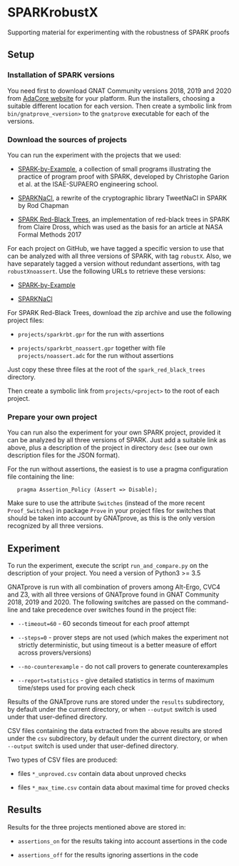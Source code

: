 # SPARKrobustX
Supporting material for experimenting with the robustness of SPARK proofs

## Setup

### Installation of SPARK versions

You need first to download GNAT Community versions 2018, 2019 and 2020 from
[AdaCore website](https://www.adacore.com/download/more) for your platform.
Run the installers, choosing a suitable different location for each version.
Then create a symbolic link from ``bin/gnatprove_<version>`` to the
``gnatprove`` executable for each of the versions.

### Download the sources of projects

You can run the experiment with the projects that we used:

- [SPARK-by-Example](https://github.com/tofgarion/spark-by-example), a
  collection of small programs illustrating the practice of program proof with
  SPARK, developed by Christophe Garion et al. at the ISAE-SUPAERO engineering
  school.

- [SPARKNaCl](https://github.com/rod-chapman/SPARKNaCl), a rewrite of the
  cryptographic library TweetNaCl in SPARK by Rod Chapman

- [SPARK Red-Black
  Trees](http://toccata.lri.fr/gallery/spark_red_black_trees.en.html), an
  implementation of red-black trees in SPARK from Claire Dross, which was used
  as the basis for an article at NASA Formal Methods 2017

For each project on GitHub, we have tagged a specific version to use that can
be analyzed with all three versions of SPARK, with tag ``robustX``.  Also, we
have separately tagged a version without redundant assertions, with tag
``robustXnoassert``.  Use the following URLs to retrieve these versions:

- [SPARK-by-Example](https://github.com/yannickmoy/spark-by-example)

- [SPARKNaCl](https://github.com/yannickmoy/SPARKNaCl)

For SPARK Red-Black Trees, download the zip archive and use the following
project files:

- ``projects/sparkrbt.gpr`` for the run with assertions

- ``projects/sparkrbt_noassert.gpr`` together with file
  ``projects/noassert.adc`` for the run without assertions

Just copy these three files at the root of the ``spark_red_black_trees``
directory.

Then create a symbolic link from ``projects/<project>`` to the root of each
project.

### Prepare your own project

You can run also the experiment for your own SPARK project, provided it can be
analyzed by all three versions of SPARK.  Just add a suitable link as above,
plus a description of the project in directory ``desc`` (see our own
description files for the JSON format).

For the run without assertions, the easiest is to use a pragma configuration
file containing the line:

```
   pragma Assertion_Policy (Assert => Disable);
```

Make sure to use the attribute ``Switches`` (instead of the more recent
``Proof_Switches``) in package ``Prove`` in your project files for switches
that should be taken into account by GNATprove, as this is the only version
recognized by all three versions.

## Experiment

To run the experiment, execute the script ``run_and_compare.py`` on the
description of your project. You need a version of Python3 >= 3.5

GNATprove is run with all combination of provers among Alt-Ergo, CVC4 and Z3,
with all three versions of GNATprove found in GNAT Community 2018, 2019 and
2020. The following switches are passed on the command-line and take precedence
over switches found in the project file:

- ``--timeout=60`` - 60 seconds timeout for each proof attempt

- ``--steps=0`` - prover steps are not used (which makes the experiment not
  strictly deterministic, but using timeout is a better measure of effort
  across provers/versions)

- ``--no-counterexample`` - do not call provers to generate counterexamples

- ``--report=statistics`` - give detailed statistics in terms of maximum
  time/steps used for proving each check

Results of the GNATprove runs are stored under the ``results`` subdirectory, by
default under the current directory, or when ``--output`` switch is used under
that user-defined directory.

CSV files containing the data extracted from the above results are stored under
the ``csv`` subdirectory, by default under the current directory, or when
``--output`` switch is used under that user-defined directory.

Two types of CSV files are produced:

- files ``*_unproved.csv`` contain data about unproved checks

- files ``*_max_time.csv`` contain data about maximal time for proved checks

## Results

Results for the three projects mentioned above are stored in:

- ``assertions_on`` for the results taking into account assertions in the code

- ``assertions_off`` for the results ignoring assertions in the code
